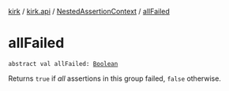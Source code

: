 [kirk](../../index.md) / [kirk.api](../index.md) / [NestedAssertionContext](index.md) / [allFailed](./all-failed.md)

# allFailed

`abstract val allFailed: `[`Boolean`](https://kotlinlang.org/api/latest/jvm/stdlib/kotlin/-boolean/index.html)

Returns `true` if *all* assertions in this group failed, `false` otherwise.

